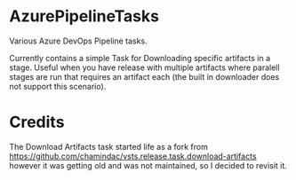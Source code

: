 # AzurePipelineTasks
Various Azure DevOps Pipeline tasks.

Currently contains a simple Task for Downloading specific artifacts in a stage.
Useful when you have release with multiple artifacts where paralell stages are run that requires an artifact each (the built in downloader does not support this scenario).

# Credits

The Download Artifacts task started life as a fork from https://github.com/chamindac/vsts.release.task.download-artifacts however it was getting old and was not maintained, so I decided to revisit it.